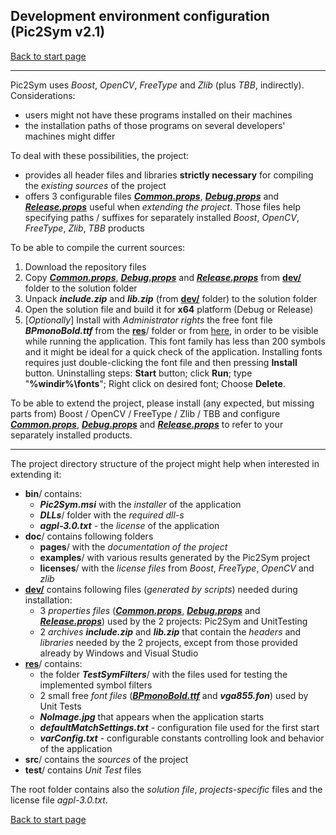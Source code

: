 ## Development environment configuration (Pic2Sym v2.1)

[Back to start page](../../../ReadMe.md)

----

Pic2Sym uses *Boost*, *OpenCV*, *FreeType* and *Zlib* (plus *TBB*, indirectly). Considerations:

- users might not have these programs installed on their machines
- the installation paths of those programs on several developers&#39; machines might differ

To deal with these possibilities, the project:

- provides all header files and libraries **strictly necessary** for compiling the *existing sources* of the project
- offers 3 configurable files _**[Common.props][Common]**_, ***[Debug.props][Debug]*** and ***[Release.props][Release]*** useful when *extending the project*. Those files help specifying paths / suffixes for separately installed *Boost*, *OpenCV*, *FreeType*, *Zlib*, *TBB* products

To be able to compile the current sources:

1.	Download the repository files
1.	Copy _**[Common.props][Common]**_, ***[Debug.props][Debug]*** and ***[Release.props][Release]*** from **[dev/][DevFolder]** folder to the solution folder
1.	Unpack ***include.zip*** and ***lib.zip*** (from **[dev/][DevFolder]** folder) to the solution folder
1.	Open the solution file and build it for **x64** platform (Debug or Release)
1.	\[*Optionally*\] Install with *Administrator rights* the free font file ***BPmonoBold.ttf*** from the **[res][ResFolder]**/ folder or from [here][BpMono], in order to be visible while running the application. This font family has less than 200 symbols and it might be ideal for a quick check of the application. Installing fonts requires just double-clicking the font file and then pressing **Install** button. Uninstalling steps: **Start** button; click **Run**; type &quot;**%windir%\\fonts**&quot;; Right click on desired font; Choose **Delete**.

To be able to extend the project, please install (any expected, but missing parts from) Boost / OpenCV / FreeType / Zlib / TBB and configure _**[Common.props][Common]**_, ***[Debug.props][Debug]*** and ***[Release.props][Release]*** to refer to your separately installed products.

----

The project directory structure of the project might help when interested in extending it:

- **bin**/ contains:
	- ***Pic2Sym.msi*** with the *installer* of the application
    - ***DLLs***/ folder with the *required dll\-s*
    - ***agpl-3.0.txt*** - the *license* of the application
- **doc**/ contains following folders
	- **pages**/ with the *documentation of the project*
	- **examples**/ with various results generated by the Pic2Sym project
	- **licenses**/ with the *license files* from *Boost*, *FreeType*, *OpenCV* and *zlib*
- **[dev/][DevFolder]** contains following files (*generated by scripts*) needed during installation:
	- 3 *properties files* (_**[Common.props][Common]**_, ***[Debug.props][Debug]*** and _**[Release.props][Release]**_) used by the 2 projects: Pic2Sym and UnitTesting
	- 2 *archives* ***include.zip*** and ***lib.zip*** that contain the *headers* and *libraries* needed by the 2 projects, except from those provided already by Windows and Visual Studio
- **[res][ResFolder]**/ contains:
	- the folder ***TestSymFilters***/ with the files used for testing the implemented symbol filters
    - 2 small free *font files* (_**[BPmonoBold.ttf][BpMono]**_ and ***vga855.fon***) used by Unit Tests
    - ***NoImage.jpg*** that appears when the application starts
    - ***defaultMatchSettings.txt*** \- configuration file used for the first start
	- ***varConfig.txt*** \- configurable constants controlling look and behavior of the application
- **src**/ contains the *sources* of the project
- **test**/ contains *Unit Test* files

The root folder contains also the *solution file*, *projects\-specific* files and the license file *agpl-3.0.txt*.

[Back to start page](../../../ReadMe.md)

[DevFolder]:../../../dev/
[Common]:../../../dev/Common.props
[Debug]:../../../dev/Debug.props
[Release]:../../../dev/Release.props
[ResFolder]:../../../res/
[BpMono]:http://www.dafont.com/bpmono.font
